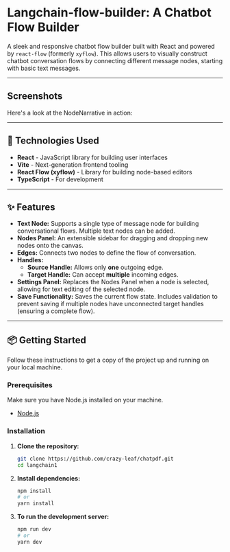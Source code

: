 # Langchain-flow-builder: A Chatbot Flow Builder

A sleek and responsive chatbot flow builder built with React and powered by `react-flow` (formerly `xyflow`). This allows users to visually construct chatbot conversation flows by connecting different message nodes, starting with basic text messages.

---

## Screenshots

Here's a look at the NodeNarrative in action:

---

## 🚀 Technologies Used

* **React** - JavaScript library for building user interfaces
* **Vite** - Next-generation frontend tooling
* **React Flow (xyflow)** - Library for building node-based editors
* **TypeScript** - For development

---

## ✨ Features

* **Text Node:** Supports a single type of message node for building conversational flows. Multiple text nodes can be added.
* **Nodes Panel:** An extensible sidebar for dragging and dropping new nodes onto the canvas.
* **Edges:** Connects two nodes to define the flow of conversation.
* **Handles:**
    * **Source Handle:** Allows only **one** outgoing edge.
    * **Target Handle:** Can accept **multiple** incoming edges.
* **Settings Panel:** Replaces the Nodes Panel when a node is selected, allowing for text editing of the selected node.
* **Save Functionality:** Saves the current flow state. Includes validation to prevent saving if multiple nodes have unconnected target handles (ensuring a complete flow).

---

## 📦 Getting Started

Follow these instructions to get a copy of the project up and running on your local machine.

### Prerequisites

Make sure you have Node.js installed on your machine.

* [Node.js](https://nodejs.org/en/)

### Installation

1.  **Clone the repository:**
    ```bash
    git clone https://github.com/crazy-leaf/chatpdf.git
    cd langchain1
    ```
2.  **Install dependencies:**
    ```bash
    npm install
    # or
    yarn install
    ```
3.  **To run the development server:**
    ```bash
    npm run dev
    # or
    yarn dev
    ```
